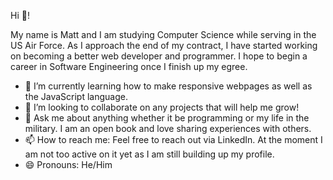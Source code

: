 Hi 👋!

My name is Matt and I am studying Computer Science while serving in the US Air Force. As I approach the end of my contract, I have started working on becoming a better web developer and programmer. I hope to begin a career in Software Engineering once I finish up my egree. 

- 🌱 I’m currently learning how to make responsive webpages as well as the JavaScript language.
- 👯 I’m looking to collaborate on any projects that will help me grow!
- 💬 Ask me about anything whether it be programming or my life in the military. I am an open book and love sharing experiences with others.
- 📫 How to reach me: Feel free to reach out via LinkedIn. At the moment I am not too active on it yet as I am still building up my profile.
- 😄 Pronouns: He/Him
